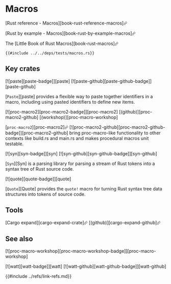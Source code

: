 # Macros

[Rust reference - Macros][book-rust-reference-macros]⮳

[Rust by example - Macros][book-rust-by-example-macros]⮳

The [Little Book of Rust Macros][book-rust-macros]⮳

```rust,editable
{{#include ../../deps/tests/macros.rs}}
```

## Key crates

[![paste][paste-badge]][paste]  [![paste-github][paste-github-badge]][paste-github]

[`Paste`][paste] provides a flexible way to paste together identifiers in a macro, including using pasted identifiers to define new items.

[![proc-macro2][proc-macro2-badge]][proc-macro2]  [(github)][proc-macro2-github]  [(workshop)][proc-macro-workshop]

[`proc-macro2`][proc-macro2]⮳ [![proc-macro2-github][proc-macro2-github-badge]][proc-macro2-github] bring proc-macro-like functionality to other contexts like build.rs and main.rs and makes procedural macros unit testable.

[![syn][syn-badge]][syn]  [![syn-github][syn-github-badge]][syn-github]

[`Syn`][Syn] is a parsing library for parsing a stream of Rust tokens into a syntax tree of Rust source code.

[![quote][quote-badge]][quote]

[`Quote`][Quote] provides the `quote!` macro for turning Rust syntax tree data structures into tokens of source code.

## Tools

[Cargo expand][cargo-expand-crate]⮳ [(github)][cargo-expand-github]⮳

## See also

[![proc-macro-workshop][proc-macro-workshop-badge]][proc-macro-workshop]

[![watt][watt-badge]][watt]  [![watt-github][watt-github-badge]][watt-github]

{{#include ../refs/link-refs.md}}
